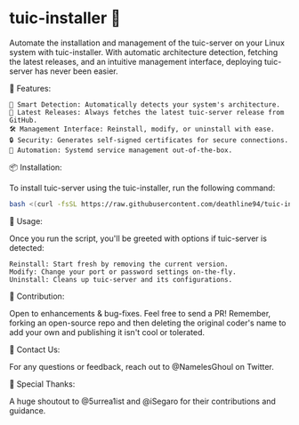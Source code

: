 # tuic-installer 🚀

Automate the installation and management of the tuic-server on your Linux system with tuic-installer. With automatic architecture detection, fetching the latest releases, and an intuitive management interface, deploying tuic-server has never been easier.

🌟 Features:

    🧠 Smart Detection: Automatically detects your system's architecture.
    🔄 Latest Releases: Always fetches the latest tuic-server release from GitHub.
    🛠 Management Interface: Reinstall, modify, or uninstall with ease.
    🔒 Security: Generates self-signed certificates for secure connections.
    🤖 Automation: Systemd service management out-of-the-box.

📦 Installation:

To install tuic-server using the tuic-installer, run the following command:
```bash
bash <(curl -fsSL https://raw.githubusercontent.com/deathline94/tuic-installer/main/tuic-installer.sh)
```
💬 Usage:

Once you run the script, you'll be greeted with options if tuic-server is detected:

    Reinstall: Start fresh by removing the current version.
    Modify: Change your port or password settings on-the-fly.
    Uninstall: Cleans up tuic-server and its configurations.

🤝 Contribution:

Open to enhancements & bug-fixes. Feel free to send a PR!
Remember, forking an open-source repo and then deleting the original coder's name to add your own and publishing it isn't cool or tolerated.  

💌 Contact Us:

For any questions or feedback, reach out to @NamelesGhoul on Twitter.  

🙏 Special Thanks:

A huge shoutout to @5urrea1ist and @iSegaro for their contributions and guidance.
